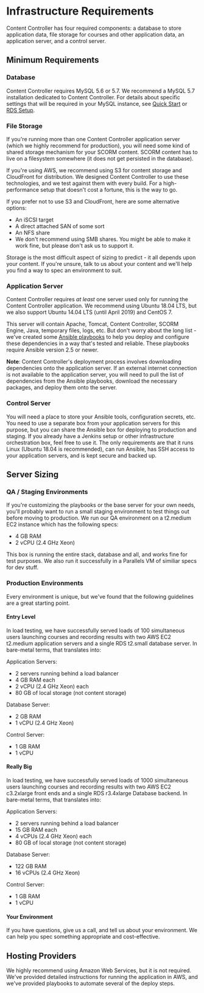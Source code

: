 # Infrastructure Requirements

Content Controller has four required components: a database to store application data, file storage for courses and other application data, an application server, and a control server.

## Minimum Requirements

### Database

Content Controller requires MySQL 5.6 or 5.7.  We recommend a MySQL 5.7 installation dedicated to Content Controller.  For details about specific settings that will be required in your MySQL instance, see [Quick Start](QuickStart.md) or [RDS Setup](aws/RDS.md).

### File Storage

If you're running more than one Content Controller application server (which we highly recommend for production), you will need some kind of shared storage mechanism for your SCORM content. SCORM content has to live on a filesystem somewhere (it does not get persisted in the database).

If you're using AWS, we recommend using S3 for content storage and CloudFront for distribution. We designed Content Controller to use these technologies, and we test against them with every build. For a high-performance setup that doesn't cost a fortune, this is the way to go.

If you prefer not to use S3 and CloudFront, here are some alternative options:

- An iSCSI target
- A direct attached SAN of some sort
- An NFS share
- We don't recommend using SMB shares. You might be able to make it work fine, but please don't ask us to support it.

Storage is the most difficult aspect of sizing to predict - it all depends upon your content.  If you're unsure, talk to us about your content and we'll help you find a way to spec an environment to suit.

### Application Server

Content Controller requires _at least_ one server used only for running the Content Controller application.  We recommend using Ubuntu 18.04 LTS, but we also support Ubuntu 14.04 LTS (until April 2019) and CentOS 7.

This server will contain Apache, Tomcat, Content Controller, SCORM Engine, Java, temporary files, logs, etc.  But don't worry about the long list - we've created some [Ansible playbooks](DeployTools.md) to help you deploy and configure these dependencies in a way that's tested and reliable. These playbooks require Ansible version 2.5 or newer.

**Note**: Content Controller's deployment process involves downloading dependencies onto the application server. If an external internet connection is not available to the application server, you will need to pull the list of dependencies from the Ansible playbooks, download the necessary packages, and deploy them onto the server.

### Control Server

You will need a place to store your Ansible tools, configuration secrets, etc.  You need to use a separate box from your application servers for this purpose, but you can share the Ansible box for deploying to production and staging.  If you already have a Jenkins setup or other infrastructure orchestration box, feel free to use it.  The only requirements are that it runs Linux (Ubuntu 18.04 is recommended), can run Ansible, has SSH access to your application servers, and is kept secure and backed up.

## Server Sizing

### QA / Staging Environments

If you're customizing the playbooks or the base server for your own needs, you'll probably want to run a small staging environment to test things out before moving to production.  We run our QA environment on a t2.medium EC2 instance which has the following specs:

- 4 GB RAM
- 2 vCPU (2.4 GHz Xeon)

This box is running the entire stack, database and all, and works fine for test purposes.  We also run it successfully in a Parallels VM of similiar specs for dev stuff.

### Production Environments

Every environment is unique, but we've found that the following guidelines are a great starting point.

#### Entry Level

In load testing, we have successfully served loads of 100 simultaneous users launching courses and recording results with two AWS EC2 t2.medium application servers and a single RDS t2.small database server. In bare-metal terms, that translates into:

Application Servers:

- 2 servers running behind a load balancer
- 4 GB RAM each
- 2 vCPU (2.4 GHz Xeon) each
- 80 GB of local storage (not content storage)

Database Server:

- 2 GB RAM
- 1 vCPU (2.4 GHz Xeon)

Control Server:

- 1 GB RAM
- 1 vCPU

#### Really Big

In load testing, we have successfully served loads of 1000 simultaneous users launching courses and recording results with two AWS EC2 c3.2xlarge front ends and a single RDS r3.4xlarge Database backend. In bare-metal terms, that translates into:

Application Servers:

- 2 servers running behind a load balancer
- 15 GB RAM each
- 4 vCPUs (2.4 GHz Xeon) each
- 80 GB of local storage (not content storage)

Database Server:

- 122 GB RAM
- 16 vCPUs (2.4 GHz Xeon)

Control Server:

- 1 GB RAM
- 1 vCPU

#### Your Environment

If you have questions, give us a call, and tell us about your environment.  We can help you spec something appropriate and cost-effective.

## Hosting Providers

We highly recommend using Amazon Web Services, but it is not required.  We've provided detailed instructions for running the application in AWS, and we've provided playbooks to automate several of the deploy steps.
